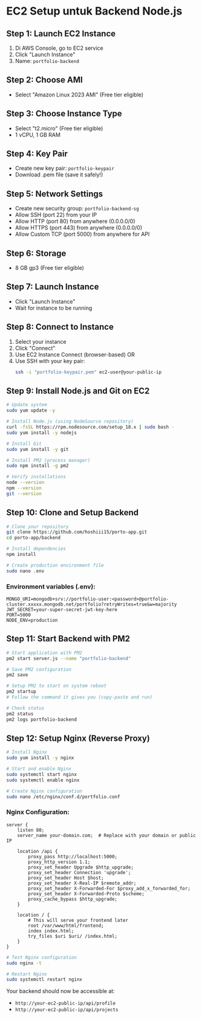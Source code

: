 # EC2 Setup untuk Backend Node.js

## Step 1: Launch EC2 Instance
1. Di AWS Console, go to EC2 service
2. Click "Launch Instance"
3. Name: `portfolio-backend`

## Step 2: Choose AMI
- Select "Amazon Linux 2023 AMI" (Free tier eligible)

## Step 3: Choose Instance Type
- Select "t2.micro" (Free tier eligible)
- 1 vCPU, 1 GB RAM

## Step 4: Key Pair
- Create new key pair: `portfolio-keypair`
- Download .pem file (save it safely!)

## Step 5: Network Settings
- Create new security group: `portfolio-backend-sg`
- Allow SSH (port 22) from your IP
- Allow HTTP (port 80) from anywhere (0.0.0.0/0)
- Allow HTTPS (port 443) from anywhere (0.0.0.0/0)
- Allow Custom TCP (port 5000) from anywhere for API

## Step 6: Storage
- 8 GB gp3 (Free tier eligible)

## Step 7: Launch Instance
- Click "Launch Instance"
- Wait for instance to be running

## Step 8: Connect to Instance
1. Select your instance
2. Click "Connect"
3. Use EC2 Instance Connect (browser-based)
   OR
4. Use SSH with your key pair:
   ```bash
   ssh -i "portfolio-keypair.pem" ec2-user@your-public-ip
   ```

## Step 9: Install Node.js and Git on EC2
```bash
# Update system
sudo yum update -y

# Install Node.js (using NodeSource repository)
curl -fsSL https://rpm.nodesource.com/setup_18.x | sudo bash -
sudo yum install -y nodejs

# Install Git
sudo yum install -y git

# Install PM2 (process manager)
sudo npm install -g pm2

# Verify installations
node --version
npm --version
git --version
```

## Step 10: Clone and Setup Backend
```bash
# Clone your repository
git clone https://github.com/hoshiii15/porto-app.git
cd porto-app/backend

# Install dependencies
npm install

# Create production environment file
sudo nano .env
```

### Environment variables (.env):
```env
MONGO_URI=mongodb+srv://portfolio-user:<password>@portfolio-cluster.xxxxx.mongodb.net/portfolio?retryWrites=true&w=majority
JWT_SECRET=your-super-secret-jwt-key-here
PORT=5000
NODE_ENV=production
```

## Step 11: Start Backend with PM2
```bash
# Start application with PM2
pm2 start server.js --name "portfolio-backend"

# Save PM2 configuration
pm2 save

# Setup PM2 to start on system reboot
pm2 startup
# Follow the command it gives you (copy-paste and run)

# Check status
pm2 status
pm2 logs portfolio-backend
```

## Step 12: Setup Nginx (Reverse Proxy)
```bash
# Install Nginx
sudo yum install -y nginx

# Start and enable Nginx
sudo systemctl start nginx
sudo systemctl enable nginx

# Create Nginx configuration
sudo nano /etc/nginx/conf.d/portfolio.conf
```

### Nginx Configuration:
```nginx
server {
    listen 80;
    server_name your-domain.com;  # Replace with your domain or public IP

    location /api {
        proxy_pass http://localhost:5000;
        proxy_http_version 1.1;
        proxy_set_header Upgrade $http_upgrade;
        proxy_set_header Connection 'upgrade';
        proxy_set_header Host $host;
        proxy_set_header X-Real-IP $remote_addr;
        proxy_set_header X-Forwarded-For $proxy_add_x_forwarded_for;
        proxy_set_header X-Forwarded-Proto $scheme;
        proxy_cache_bypass $http_upgrade;
    }

    location / {
        # This will serve your frontend later
        root /var/www/html/frontend;
        index index.html;
        try_files $uri $uri/ /index.html;
    }
}
```

```bash
# Test Nginx configuration
sudo nginx -t

# Restart Nginx
sudo systemctl restart nginx
```

Your backend should now be accessible at:
- `http://your-ec2-public-ip/api/profile`
- `http://your-ec2-public-ip/api/projects`
